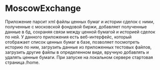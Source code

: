 # MoscowExchange
Приложение парсит xml файлы ценных бумаг и истории сделок с ними, полученные с московской фондовой биржи, добавляет полученные данные в бд, сохраняя связи между ценной бумагой и историей сделок по ней.
У данного приложения есть веб-интерфейс, который отображает список ценных бумаг в базе, позволяет посмотреть историю по ним, загрузить данные из приложенных тестовых файлов, загрузить другие файлы в определенном виде, вручную добавлять и удалять ценные бумаги.
При запуске на локальном сервере стартовая страница /home.
